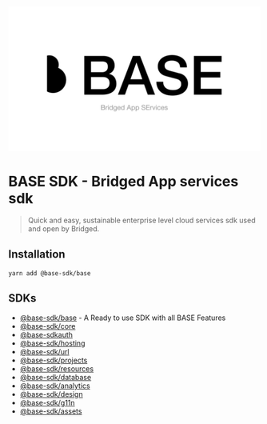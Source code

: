 ![base-sdk](./_branding/cover.png)

# BASE SDK - Bridged App services sdk

> Quick and easy, sustainable enterprise level cloud services sdk used and open by Bridged.

## Installation

```sh
yarn add @base-sdk/base
```

## SDKs

-   [@base-sdk/base](./base) - A Ready to use SDK with all BASE Features
-   [@base-sdk/core](./core)
-   [@base-sdkauth](./auth)
-   [@base-sdk/hosting](./hosting)
-   [@base-sdk/url](./url)
-   [@base-sdk/projects](./projects)
-   [@base-sdk/resources](./resources)
-   [@base-sdk/database](./database)
-   [@base-sdk/analytics](https://github.com/bridgedcyz/analytics)
-   [@base-sdk/design](./design)
-   [@base-sdk/g11n](https://github.com/bridgedxyz/g11n)
-   [@base-sdk/assets](./assets)
